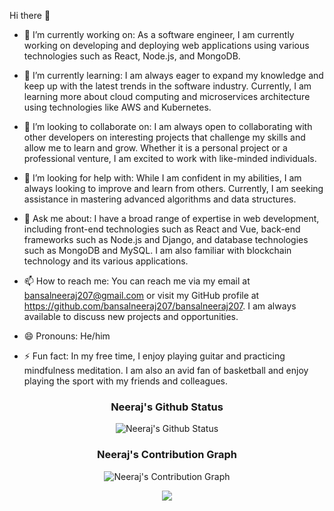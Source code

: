 Hi there 👋
- 🔭 I’m currently working on: As a software engineer, I am currently working on developing and deploying web applications using various technologies such as React, Node.js, and MongoDB.

- 🌱 I’m currently learning: I am always eager to expand my knowledge and keep up with the latest trends in the software industry. Currently, I am learning more about cloud computing and microservices architecture using technologies like AWS and Kubernetes.

- 👯 I’m looking to collaborate on: I am always open to collaborating with other developers on interesting projects that challenge my skills and allow me to learn and grow. Whether it is a personal project or a professional venture, I am excited to work with like-minded individuals.

- 🤔 I’m looking for help with: While I am confident in my abilities, I am always looking to improve and learn from others. Currently, I am seeking assistance in mastering advanced algorithms and data structures.

- 💬 Ask me about: I have a broad range of expertise in web development, including front-end technologies such as React and Vue, back-end frameworks such as Node.js and Django, and database technologies such as MongoDB and MySQL. I am also familiar with blockchain technology and its various applications.

- 📫 How to reach me: You can reach me via my email at bansalneeraj207@gmail.com or visit my GitHub profile at https://github.com/bansalneeraj207/bansalneeraj207. I am always available to discuss new projects and opportunities.

- 😄 Pronouns: He/him

- ⚡ Fun fact: In my free time, I enjoy playing guitar and practicing mindfulness meditation. I am also an avid fan of basketball and enjoy playing the sport with my friends and colleagues.

<div align="center">

<!-- ![My Github Status](https://github-readme-stats-sigma-five.vercel.app/api/top-langs/?username=bansalneeraj207&theme=react&line_height=40&hide=css) -->

### Neeraj's Github Status
![Neeraj's Github Status](https://denvercoder1-github-readme-stats.vercel.app/api/?username=bansalneeraj207&show_icons=true&include_all_commits=true&count_private=true&theme=react&hide_border=true&bg_color=1F222E&title_color=F85D7F&icon_color=F8D866)

### Neeraj's Contribution Graph
![Neeraj's Contribution Graph](https://github-readme-activity-graph.cyclic.app/graph/?username=bansalneeraj207&bg_color=1F222E&color=F8D866&line=F85D7F&point=FFFFFF&hide_border=true)

![](https://readme-typing-svg.herokuapp.com/?lines=💥Frontend%20Developer;💥Full%20Stack%20Developer;✨Blockchain%20Developer✨;I%20love%20coding;✨Backend%20Engineer✨;✨Frontend%20Expert✨;✨React%20Master✨;🏆Professional%20coding%20experience🏆;📖Always%20learning%20new%20techs📖&font=Pacifico&center=true&width=650&height=120&color=37b39a&vCenter=true&size=45%22)
